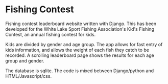 # Fishing Contest
Fishing contest leaderboard website written with Django. This has been developed for the White Lake Sport Fishing Association's Kid's Fishing Contest, an annual fishing contest for kids.

Kids are divided by gender and age group. The app allows for fast entry of kids information, and allows the weight of each fish they catch to be recorded. A scrolling leaderboard page shows the results for each age group and gender.

The database is sqlite. The code is mixed between Django/python and HTML/Javascript/css.
